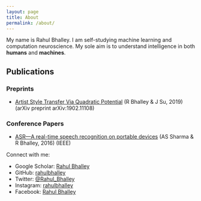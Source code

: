 ```yaml
---
layout: page
title: About
permalink: /about/
---
```

<!-- Global site tag (gtag.js) - Google Analytics -->
<script async src="https://www.googletagmanager.com/gtag/js?id=UA-92970395-1"></script>
<script>
  window.dataLayer = window.dataLayer || [];
  function gtag(){dataLayer.push(arguments);}
  gtag('js', new Date());

  gtag('config', 'UA-92970395-1');
</script>

My name is Rahul Bhalley. I am self-studying machine learning and computation neuroscience. My sole aim is to understand intelligence in both <b>humans</b> and <b>machines</b>.

## Publications

### Preprints
- [Artist Style Transfer Via Quadratic Potential](https://arxiv.org/abs/1902.11108) (R Bhalley & J Su, 2019) (arXiv preprint arXiv:1902.11108)

### Conference Papers
- [ASR—A real-time speech recognition on portable devices](https://ieeexplore.ieee.org/abstract/document/7749004/) (AS Sharma & R Bhalley, 2016) (IEEE)

Connect with me:
- Google Scholar: [Rahul Bhalley][google-scholar]
- GitHub: [rahulbhalley][github]
- Twitter: [@Rahul_Bhalley][twiiter]
- Instagram: [rahulbhalley][instagram]
- Facebook: [Rahul Bhalley][facebook]

[google-scholar]:   https://scholar.google.co.in/citations?user=5hIJB7oAAAAJ&hl=en
[github]:           https://www.github.com/rahulbhalley
[twiiter]:          https://www.twitter.com/@Rahul_Bhalley
[instagram]:        https://www.instagram.com/rahulbhalley
[facebook]:         https://www.facebook.com/realcodeboy
